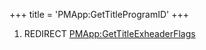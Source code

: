 +++
title = 'PMApp:GetTitleProgramID'
+++

1.  REDIRECT
    [PMApp:GetTitleExheaderFlags](PMApp:GetTitleExheaderFlags "wikilink")
